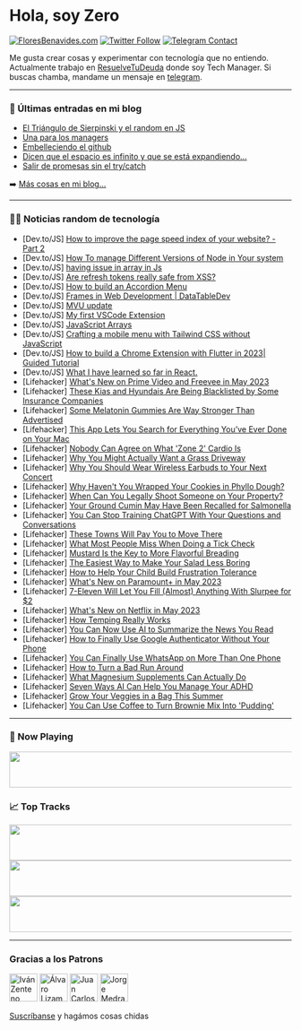 # Hola, soy Zero

[![FloresBenavides.com](https://img.shields.io/website?down_message=oops&label=MiBlog&style=for-the-badge&up_message=online&url=https%3A%2F%2Ffloresbenavides.com)](https://floresbenavides.com) [![Twitter Follow](https://img.shields.io/twitter/follow/ZeroDragon?color=%231DA1F2&label=Follow&logo=twitter&logoColor=ffffff&style=for-the-badge)](https://twitter.com/zerodragon) [![Telegram Contact](https://img.shields.io/badge/escr%C3%ADbeme-ZeroDragon-%2326A5E4?style=for-the-badge&logo=telegram)](https://t.me/zerodragon)

Me gusta crear cosas y experimentar con tecnología que no entiendo.
Actualmente trabajo en [ResuelveTuDeuda](http://github.com/resuelve) donde soy Tech Manager.
Si buscas chamba, mandame un mensaje en [telegram](https://t.me/zerodragon).

---

### 📕 Últimas entradas en mi blog
<!-- BLOG-POST-LIST:START -->
- [El Triángulo de Sierpinski y el random en JS](https://floresbenavides.com/el-triangulo-de-sierpinski-y-el-random-en-js/)
- [Una para los managers](https://floresbenavides.com/una-para-los-managers/)
- [Embelleciendo el github](https://floresbenavides.com/embelleciendo-el-github/)
- [Dicen que el espacio es infinito y que se está expandiendo…](https://floresbenavides.com/dicen-que-el-espacio-es-infinito-y-que-se-esta-expandiendo/)
- [Salir de promesas sin el try/catch](https://floresbenavides.com/salir-de-promesas-sin-el-try-catch/)
<!-- BLOG-POST-LIST:END -->

➡️ [Más cosas en mi blog...](https://floresbenavides.com)

---

### 👨‍💻 Noticias random de tecnología
<!-- TECH-POSTS:START -->
- [Dev.to/JS] [How to improve the page speed index of your website? - Part 2](https://dev.to/canopassoftware/how-to-improve-the-page-speed-index-of-your-website-3dl3)
- [Dev.to/JS] [How To manage Different Versions of Node in Your system](https://dev.to/mumenyam/node-series-2cj5)
- [Dev.to/JS] [having issue in array in Js](https://dev.to/samarthsaxena10/having-issue-in-array-in-js-2kfp)
- [Dev.to/JS] [Are refresh tokens really safe from XSS?](https://dev.to/logharaa/are-refresh-tokens-really-safe-from-xss-4208)
- [Dev.to/JS] [How to build an Accordion Menu](https://dev.to/devlawrence/how-to-build-an-accordion-menu-1e30)
- [Dev.to/JS] [Frames in Web Development | DataTableDev](https://dev.to/datatabledev/frames-in-web-development-datatabledev-47ih)
- [Dev.to/JS] [MVU update](https://dev.to/artydev/mvu-update-16h0)
- [Dev.to/JS] [My first VSCode Extension](https://dev.to/junsantilla/my-first-vscode-extension-3ke6)
- [Dev.to/JS] [JavaScript Arrays](https://dev.to/pedromarungo/javascript-arrays-3505)
- [Dev.to/JS] [Crafting a mobile menu with Tailwind CSS without JavaScript](https://dev.to/seppegadeyne/crafting-a-mobile-menu-with-tailwind-css-without-javascript-1814)
- [Dev.to/JS] [How to build a Chrome Extension with Flutter in 2023| Guided Tutorial](https://dev.to/sandy088/how-to-build-a-chrome-extension-with-flutter-in-2023-guided-tutorial-be4)
- [Dev.to/JS] [What I have learned so far in React.](https://dev.to/sanket_kumbhare/what-i-have-learned-so-far-in-react-3jc8)
- [Lifehacker] [What&#39;s New on Prime Video and Freevee in May 2023](https://lifehacker.com/whats-new-on-prime-video-and-freevee-in-may-2023-1850383975)
- [Lifehacker] [These Kias and Hyundais Are Being Blacklisted by Some Insurance Companies](https://lifehacker.com/these-kias-and-hyundais-are-being-blacklisted-by-some-i-1850383633)
- [Lifehacker] [Some Melatonin Gummies Are Way Stronger Than Advertised](https://lifehacker.com/some-melatonin-gummies-are-way-stronger-than-advertised-1850383023)
- [Lifehacker] [This App Lets You Search for Everything You’ve Ever Done on Your Mac](https://lifehacker.com/this-app-lets-you-search-for-everything-you-ve-ever-don-1850381648)
- [Lifehacker] [Nobody Can Agree on What &#39;Zone 2&#39; Cardio Is](https://lifehacker.com/nobody-can-agree-on-what-zone-2-cardio-is-1850379968)
- [Lifehacker] [Why You Might Actually Want a Grass Driveway](https://lifehacker.com/why-you-might-actually-want-a-grass-driveway-1850381480)
- [Lifehacker] [Why You Should Wear Wireless Earbuds to Your Next Concert](https://lifehacker.com/why-you-should-wear-wireless-earbuds-to-your-next-conce-1850381535)
- [Lifehacker] [Why Haven&#39;t You Wrapped Your Cookies in Phyllo Dough?](https://lifehacker.com/why-havent-you-wrapped-your-cookies-in-phyllo-dough-1850382391)
- [Lifehacker] [When Can You Legally Shoot Someone on Your Property?](https://lifehacker.com/when-can-you-legally-shoot-someone-on-your-property-1850380021)
- [Lifehacker] [Your Ground Cumin May Have Been Recalled for Salmonella](https://lifehacker.com/your-ground-cumin-may-have-been-recalled-for-salmonella-1850379635)
- [Lifehacker] [You Can Stop Training ChatGPT With Your Questions and Conversations](https://lifehacker.com/you-can-stop-training-chatgpt-with-your-questions-and-c-1850378821)
- [Lifehacker] [These Towns Will Pay You to Move There](https://lifehacker.com/these-towns-will-pay-you-to-move-there-1850378065)
- [Lifehacker] [What Most People Miss When Doing a Tick Check](https://lifehacker.com/what-most-people-miss-when-doing-a-tick-check-1850377780)
- [Lifehacker] [Mustard Is the Key to More Flavorful Breading](https://lifehacker.com/mustard-is-the-key-to-more-flavorful-breading-1850351057)
- [Lifehacker] [The Easiest Way to Make Your Salad Less Boring](https://lifehacker.com/the-easiest-way-to-make-your-salad-less-boring-1850377567)
- [Lifehacker] [How to Help Your Child Build Frustration Tolerance](https://lifehacker.com/how-to-help-your-child-build-frustration-tolerance-1850378876)
- [Lifehacker] [What&#39;s New on Paramount+ in May 2023](https://lifehacker.com/whats-new-on-paramount-in-may-2023-1850379544)
- [Lifehacker] [7-Eleven Will Let You Fill &lpar;Almost&rpar; Anything With Slurpee for $2](https://lifehacker.com/7-eleven-will-let-you-fill-almost-anything-with-slurp-1850379239)
- [Lifehacker] [What&#39;s New on Netflix in May 2023](https://lifehacker.com/whats-new-on-netflix-in-may-2023-1850378655)
- [Lifehacker] [How Temping Really Works](https://lifehacker.com/how-temping-really-works-1850373531)
- [Lifehacker] [You Can Now Use AI to Summarize the News You Read](https://lifehacker.com/you-can-now-use-ai-to-summarize-the-news-you-read-1850377953)
- [Lifehacker] [How to Finally Use Google Authenticator Without Your Phone](https://lifehacker.com/how-to-finally-use-google-authenticator-without-your-ph-1850376595)
- [Lifehacker] [You Can Finally Use WhatsApp on More Than One Phone](https://lifehacker.com/you-can-finally-use-whatsapp-on-more-than-one-phone-1850375181)
- [Lifehacker] [How to Turn a Bad Run Around](https://lifehacker.com/how-to-turn-a-bad-run-around-1850373028)
- [Lifehacker] [What Magnesium Supplements Can Actually Do](https://lifehacker.com/what-magnesium-supplements-can-actually-do-1850372151)
- [Lifehacker] [Seven Ways AI Can Help You Manage Your ADHD](https://lifehacker.com/seven-ways-ai-can-help-you-manage-your-adhd-1850373670)
- [Lifehacker] [Grow Your Veggies in a Bag This Summer](https://lifehacker.com/grow-your-veggies-in-a-bag-this-summer-1850373469)
- [Lifehacker] [You Can Use Coffee to Turn Brownie Mix Into &#39;Pudding&#39;](https://lifehacker.com/you-can-use-coffee-to-turn-brownie-mix-into-pudding-1850375158)<!-- TECH-POSTS:END -->

---

### 🎵 Now Playing
<a href="https://spotify-now-playing-dun.vercel.app/now-playing?open"><img src="https://spotify-now-playing-dun.vercel.app/now-playing" width="540" height="64"></a>

### 📈 Top Tracks
<a href="https://spotify-now-playing-dun.vercel.app/top-tracks?i=1&open"><img src="https://spotify-now-playing-dun.vercel.app/top-tracks?i=1" width="540" height="64"></a>
<a href="https://spotify-now-playing-dun.vercel.app/top-tracks?i=2&open"><img src="https://spotify-now-playing-dun.vercel.app/top-tracks?i=2" width="540" height="64"></a>
<a href="https://spotify-now-playing-dun.vercel.app/top-tracks?i=3&open"><img src="https://spotify-now-playing-dun.vercel.app/top-tracks?i=3" width="540" height="64"></a>

---

### Gracias a los Patrons
[<img src="https://avatars.githubusercontent.com/u/243380?v=4" alt="Iván Zenteno" width="50px">](https://github.com/k001) [<img src="https://avatars.githubusercontent.com/u/19955639?v=4" alt="Álvaro Lizama" width="50px">](https://github.com/alvarolizama) [<img src="https://avatars.githubusercontent.com/u/2718753?v=4" alt="Juan Carlos Ruiz" width="50px">](https://github.com/JuanCrg90) [<img src="https://avatars.githubusercontent.com/u/37025?v=4" alt="Jorge Medrano" width="50px">](https://github.com/h1pp1e) 

[Suscríbanse](https://www.patreon.com/zerodragon) y hagámos cosas chidas

